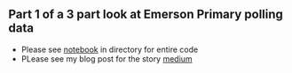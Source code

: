
## Part 1 of a 3 part look at Emerson Primary polling data 
+ Please see [notebook](https://github.com/justinherman42/Media_Bias/blob/master/Emerson_Part1/bernie%20survey%20data.Rmd) in directory for entire code
+ PLease see my blog post for the story [medium](https://medium.com/@justinscott_60149/part-1-looking-at-the-emerson-polling-data-a4db50801640)

